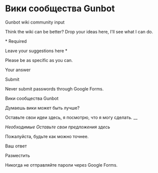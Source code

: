 # Вики сообщества Gunbot

Gunbot wiki community input

Think the wiki can be better? Drop your ideas here, I'll see what I can do.

\* Required

Leave your suggestions here \*

Please be as specific as you can.

Your answer

Submit

Never submit passwords through Google Forms.

Вики сообщества Gunbot

Думаешь вики может быть лучше?

Оставьте свои идеи здесь, я посмотрю, что я могу сделать. \_\_

_Необходимые Оставьте свои предложения здесь_

Пожалуйста, будьте как можно точнее.

Ваш ответ

Разместить

Никогда не отправляйте пароли через Google Forms.

